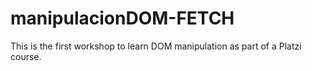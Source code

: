 # manipulacionDOM-FETCH
This is the first workshop to learn DOM manipulation as part of a Platzi course.
